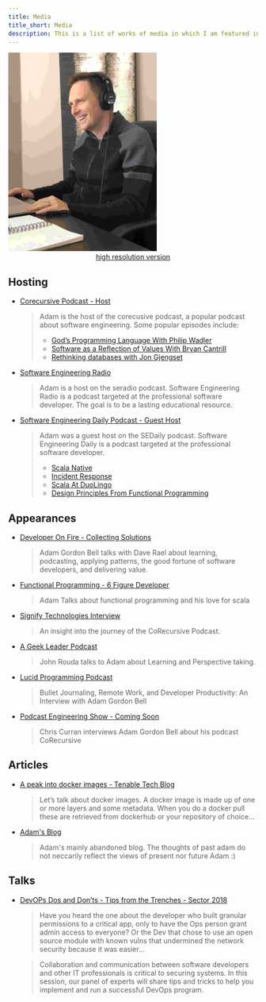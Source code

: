 ```yaml
---
title: Media
title_short: Media
description: This is a list of works of media in which I am featured in some way
---
```

<div class="row">
<div class="col-md-4">
<img src="/images/profiles/IMG_1206_web.jpg" height="400px" width="300px" alt="Adam Bell"><br/>
<center><a href="/images/profiles/IMG_1206.jpg">high resolution version</a></center>
</div>
<div class="col-md-8">

## Hosting

-  [Corecursive Podcast - Host](https://corecursive.com/)

    >  Adam is the host of the corecusive podcast, a popular podcast about software engineering.  Some popular episodes include: 
    > * [God’s Programming Language With Philip Wadler](https://corecursive.com/021-gods-programming-language-with-philip-wadler/)
    > * [Software as a Reflection of Values With Bryan Cantrill](https://corecursive.com/024-software-as-a-reflection-of-values-with-bryan-cantrill/)
    > * [Rethinking databases with Jon Gjengset](https://corecursive.com/030-rethinking-databases-with-jon-gjengset/)

-   [Software Engineering Radio](https://www.se-radio.net/team/adam-gordon-bell/)

    >  Adam is a host on the seradio podcast.  Software Engineering Radio is a podcast targeted at the professional software developer. The goal is to be a lasting educational resource.

-   [Software Engineering Daily Podcast - Guest Host](https://softwareengineeringdaily.com/)

    >  Adam was a guest host on the SEDaily podcast.  Software Engineering Daily is a podcast targeted at the professional software developer. 
    > * [Scala Native](https://softwareengineeringdaily.com/2017/10/16/scala-native-with-denys-shabalin/)
    > * [Incident Response](https://softwareengineeringdaily.com/2017/11/21/incident-response-with-emil-stolarsky/)
    > * [Scala At DuoLingo](https://softwareengineeringdaily.com/2017/12/14/scala-at-duolingo-with-andre-kenji-horie/)
    > * [Design Principles From Functional Programming](https://softwareengineeringdaily.com/2018/01/30/design-principles-from-functional-programming-with-runar-bjarnason/)

## Appearances
-   [Developer On Fire - Collecting Solutions](https://developeronfire.com/podcast/episode-424-adam-gordon-bell-collecting-solutions)

    >  Adam Gordon Bell talks with Dave Rael about learning, podcasting, applying patterns, the good fortune of software developers, and delivering value.

-   [Functional Programming  - 6 Figure Developer](https://www.youtube.com/watch?v=q1BElpbIyxA)

    >  Adam Talks about functional programming and his love for scala

-   [Signify Technologies Interview](https://www.signifytechnology.com/blog/2019/05/an-insight-into-the-journey-of-corecursive-podcast-creator-adam-gordon-bell)

    >  An insight into the journey of the CoRecursive Podcast. 

-   [A Geek Leader Podcast](https://www.ageekleader.com/agl-102-corecursive-with-adam-gordon-bell/)

    >  John Rouda talks to Adam about Learning and Perspective taking.

-   [Lucid Programming Podcast](https://www.youtube.com/watch?v=C0PuCgQrxZU)

    >  Bullet Journaling, Remote Work, and Developer Productivity: An Interview with Adam Gordon Bell

-   [Podcast Engineering Show - Coming Soon](https://podcastengineeringschool.com/)

    >  Chris Curran interviews Adam Gordon Bell about his podcast CoRecursive

## Articles

-   [A peak into docker images - Tenable Tech Blog](https://medium.com/tenable-techblog/a-peek-into-docker-images-b4d6b2362eb)

    > Let’s talk about docker images. A docker image is made up of one or more layers and some metadata. When you do a docker pull these are retrieved from dockerhub or your repository of choice...

-   [Adam's Blog](/archive.html)

    > Adam's mainly abandoned blog.  The thoughts of past adam do not neccarily reflect the views of present nor future Adam :) 

## Talks

-   [DevOPs Dos and Don’ts - Tips from the Trenches - Sector 2018](https://sector.ca/cloud-summit/#1529429963677-28d548eb-a7d0)

    > Have you heard the one about the developer who built granular permissions to a critical app, only to have the Ops person grant admin access to everyone? Or the Dev that chose to use an open source module with known vulns that undermined the network security because it was easier…

    > Collaboration and communication between software developers and other IT professionals is critical to securing systems. In this session, our panel of experts will share tips and tricks to help you implement and run a successful DevOps program.

 </div>
 </div>
